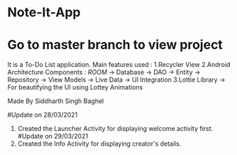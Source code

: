 # Note-It-App
# Go to master branch to view project
It is a To-Do List application.
Main features used :
1.Recycler View
2.Android Architecture Components :
  *ROOM*
  -> Database
  -> DAO
  -> Entity
  -> Repository
  -> View Models
  -> Live Data
  -> UI Integration
3.Lottie Library -> For beautifying the UI using Lottey Animations

Made By Siddharth Singh Baghel

#Update on 28/03/2021
1. Created the Launcher Activity for displaying welcome activity first.
#Update on 29/03/2021
2. Created the Info Activity for displaying creator's details.
